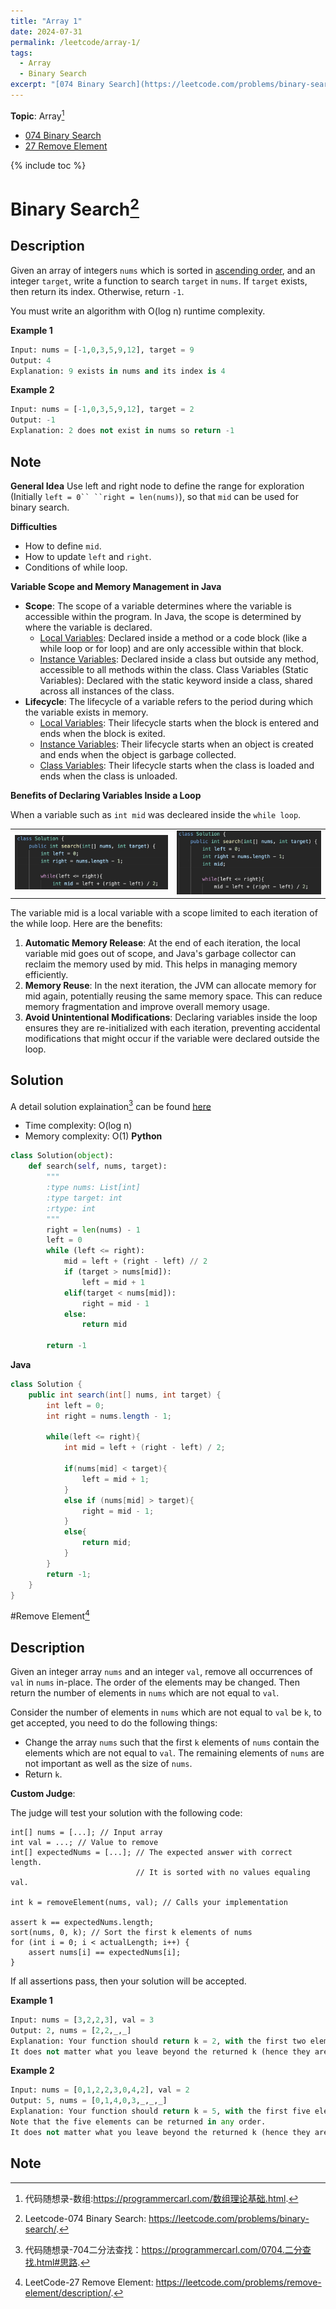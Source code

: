 ```yaml
---
title: "Array 1"
date: 2024-07-31
permalink: /leetcode/array-1/
tags:
  - Array
  - Binary Search
excerpt: "[074 Binary Search](https://leetcode.com/problems/binary-search/) [27 Remove Element](https://leetcode.com/problems/remove-element/description/)"
---
```


**Topic**: Array[^dmsxl]
[^dmsxl]: 代码随想录-数组:https://programmercarl.com/数组理论基础.html.
  * [074 Binary Search](https://leetcode.com/problems/binary-search/)
  * [27 Remove Element](https://leetcode.com/problems/remove-element/description/)

{% include toc %}

# Binary Search[^binarySearch]
[^binarySearch]:Leetcode-074 Binary Search: https://leetcode.com/problems/binary-search/.

## Description
Given an array of integers ```nums``` which is sorted in <ins>ascending order</ins>, and an integer ```target```, write a function to search ```target``` in ```nums```. If ```target``` exists, then return its index. Otherwise, return ```-1```.

You must write an algorithm with O(log n) runtime complexity.

**Example 1**
```Python
Input: nums = [-1,0,3,5,9,12], target = 9
Output: 4
Explanation: 9 exists in nums and its index is 4
```

**Example 2**
```Python
Input: nums = [-1,0,3,5,9,12], target = 2
Output: -1
Explanation: 2 does not exist in nums so return -1
```

## Note
**General Idea**
Use left and right node to define the range for exploration (Initially ```left = 0`` ``right = len(nums)```), so that ``mid`` can be used for binary search. 

**Difficulties**
  * How to define ```mid```.
  * How to update ```left``` and ```right```.
  * Conditions of while loop.

**Variable Scope and Memory Management in Java**
  - **Scope**: The scope of a variable determines where the variable is accessible within the program. In Java, the scope is determined by where the variable is declared.
    - <ins>Local Variables</ins>: Declared inside a method or a code block (like a while loop or for loop) and are only accessible within that block.
    - <ins>Instance Variables</ins>: Declared inside a class but outside any method, accessible to all methods within the class.
Class Variables (Static Variables): Declared with the static keyword inside a class, shared across all instances of the class.
  - **Lifecycle**: The lifecycle of a variable refers to the period during which the variable exists in memory.
    - <ins>Local Variables</ins>: Their lifecycle starts when the block is entered and ends when the block is exited.
    - <ins>Instance Variables</ins>: Their lifecycle starts when an object is created and ends when the object is garbage collected.
    - <ins>Class Variables</ins>: Their lifecycle starts when the class is loaded and ends when the class is unloaded.

**Benefits of Declaring Variables Inside a Loop**

When a variable such as ```int mid``` was decleared inside the ```while loop```.
<table>
  <tr>
    <td><img src="/images/leetcode-array1-1.png" alt="Image 1"></td>
    <td><img src="/images/leetcode-array1-2.png" alt="Image 2"></td>
  </tr>
</table>
The variable mid is a local variable with a scope limited to each iteration of the while loop. Here are the benefits:

1. **Automatic Memory Release**: At the end of each iteration, the local variable mid goes out of scope, and Java's garbage collector can reclaim the memory used by mid. This helps in managing memory efficiently.
2. **Memory Reuse**: In the next iteration, the JVM can allocate memory for mid again, potentially reusing the same memory space. This can reduce memory fragmentation and improve overall memory usage.
3. **Avoid Unintentional Modifications**: Declaring variables inside the loop ensures they are re-initialized with each iteration, preventing accidental modifications that might occur if the variable were declared outside the loop.

## Solution
A detail solution explaination[^binarySearchSolution] can be found [here](https://programmercarl.com/0704.二分查找.html#思路)
[^binarySearchSolution]:代码随想录-704二分法查找：https://programmercarl.com/0704.二分查找.html#思路.
  * Time complexity: O(log n)
  * Memory complexity: O(1)
**Python**
```python
class Solution(object):
    def search(self, nums, target):
        """
        :type nums: List[int]
        :type target: int
        :rtype: int
        """
        right = len(nums) - 1
        left = 0
        while (left <= right):
            mid = left + (right - left) // 2
            if (target > nums[mid]):
                left = mid + 1
            elif(target < nums[mid]):
                right = mid - 1
            else:
                return mid
                
        return -1
```
**Java**
```java
class Solution {
    public int search(int[] nums, int target) {
        int left = 0;
        int right = nums.length - 1;

        while(left <= right){
            int mid = left + (right - left) / 2;

            if(nums[mid] < target){
                left = mid + 1;
            }
            else if (nums[mid] > target){
                right = mid - 1;
            }
            else{
                return mid;
            }
        }
        return -1;
    }
}
```

#Remove Element[^removeElement]
[^removeElement]:LeetCode-27 Remove Element: https://leetcode.com/problems/remove-element/description/.

## Description

Given an integer array ```nums``` and an integer ```val```, remove all occurrences of ```val``` in ```nums``` in-place. The order of the elements may be changed. Then return the number of elements in ```nums``` which are not equal to ```val```.

Consider the number of elements in ```nums``` which are not equal to ```val``` be ```k```, to get accepted, you need to do the following things:

  - Change the array ```nums``` such that the first ```k``` elements of ```nums``` contain the elements which are not equal to ```val```. The remaining elements of ```nums``` are not important as well as the size of ```nums```.
  - Return ```k```.

**Custom Judge**:

The judge will test your solution with the following code:

```
int[] nums = [...]; // Input array
int val = ...; // Value to remove
int[] expectedNums = [...]; // The expected answer with correct length.
                            // It is sorted with no values equaling val.

int k = removeElement(nums, val); // Calls your implementation

assert k == expectedNums.length;
sort(nums, 0, k); // Sort the first k elements of nums
for (int i = 0; i < actualLength; i++) {
    assert nums[i] == expectedNums[i];
}
```
If all assertions pass, then your solution will be accepted.

**Example 1**
```python
Input: nums = [3,2,2,3], val = 3
Output: 2, nums = [2,2,_,_]
Explanation: Your function should return k = 2, with the first two elements of nums being 2.
It does not matter what you leave beyond the returned k (hence they are underscores).
```

**Example 2**
```python
Input: nums = [0,1,2,2,3,0,4,2], val = 2
Output: 5, nums = [0,1,4,0,3,_,_,_]
Explanation: Your function should return k = 5, with the first five elements of nums containing 0, 0, 1, 3, and 4.
Note that the five elements can be returned in any order.
It does not matter what you leave beyond the returned k (hence they are underscores).
```

## Note

